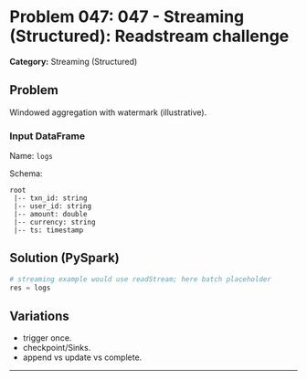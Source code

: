 # Problem 047: 047 - Streaming (Structured): Readstream challenge

**Category:** Streaming (Structured)

## Problem
Windowed aggregation with watermark (illustrative).

### Input DataFrame
Name: `logs`

Schema:
```
root
 |-- txn_id: string
 |-- user_id: string
 |-- amount: double
 |-- currency: string
 |-- ts: timestamp
```

## Solution (PySpark)
```python
# streaming example would use readStream; here batch placeholder
res = logs
```

## Variations
- trigger once.
- checkpoint/Sinks.
- append vs update vs complete.

---
